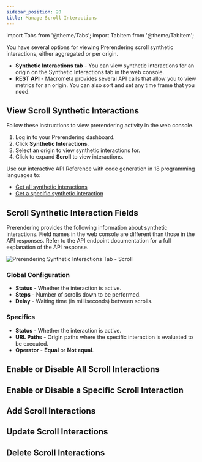 ```yaml
---
sidebar_position: 20
title: Manage Scroll Interactions
---
```

import Tabs from '@theme/Tabs';
import TabItem from '@theme/TabItem';

You have several options for viewing Prerendering scroll synthetic interactions, either aggregated or per origin.

- **Synthetic Interactions tab** - You can view synthetic interactions for an origin on the Synthetic Interactions tab in the web console.
- **REST API** - Macrometa provides several API calls that allow you to view metrics for an origin. You can also sort and set any time frame that you need.

## View Scroll Synthetic Interactions

<Tabs groupId="operating-systems">
<TabItem value="console" label="Web Console">

Follow these instructions to view prerendering activity in the web console.

1. Log in to your Prerendering dashboard.
2. Click **Synthetic Interactions**.
3. Select an origin to view synthetic interactions for.
4. Click to expand **Scroll** to view interactions.

</TabItem>
<TabItem value="api" label="REST API">

Use our interactive API Reference with code generation in 18 programming languages to:

- [Get all synthetic interactions](https://www.macrometa.com/docs/apiPrerendering#/paths/api-prerender-v1-origins-origin--interactions/get)
- [Get a specific synthetic interaction](https://www.macrometa.com/docs/apiPrerendering#/paths/api-prerender-v1-origins-origin--interactions--type/get)

</TabItem>
</Tabs>

## Scroll Synthetic Interaction Fields

Prerendering provides the following information about synthetic interactions. Field names in the web console are different than those in the API responses. Refer to the API endpoint documentation for a full explanation of the API response.

![Prerendering Synthetic Interactions Tab - Scroll](/img/prerendering/synthetic-interactions-scroll.png)

### Global Configuration

- **Status** - Whether the interaction is active.
- **Steps** - Number of scrolls down to be performed.
- **Delay** - Waiting time (in milliseconds) between scrolls.

### Specifics

- **Status** - Whether the interaction is active.
- **URL Paths** - Origin paths where the specific interaction is evaluated to be executed.
- **Operator** - **Equal** or **Not equal**.

## Enable or Disable All Scroll Interactions

## Enable or Disable a Specific Scroll Interaction

## Add Scroll Interactions

## Update Scroll Interactions

## Delete Scroll Interactions


